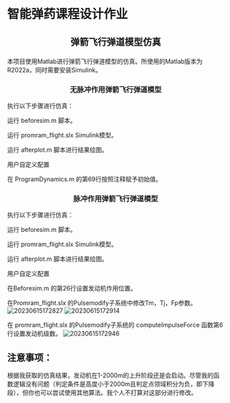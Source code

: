 # 智能弹药课程设计作业
## <p align="center">弹箭飞行弹道模型仿真</p>

本项目使用Matlab进行弹箭飞行弹道模型的仿真。所使用的Matlab版本为R2022a，同时需要安装Simulink。

### <p align="center">无脉冲作用弹箭飞行弹道模型</p>

执行以下步骤进行仿真：

运行 beforesim.m 脚本。

运行 promram_flight.slx Simulink模型。

运行 afterplot.m 脚本进行结果绘图。

用户自定义配置

在 ProgramDynamics.m 的第69行按照注释赋予初始值。

### <p align="center">脉冲作用弹箭飞行弹道模型</p>

执行以下步骤进行仿真：

运行 beforesim.m 脚本。

运行 promram_flight.slx Simulink模型。

运行 afterplot.m 脚本进行结果绘图。

用户自定义配置

在Beforesim.m 的第26行设置发动机作用位置。

在Promram_flight.slx 的Pulsemodify子系统中修改Tm，Tj，Fp参数。 
![20230615172827](https://github.com/badxinxin/pulse-modified-moudle/assets/131271278/8fc830e5-8a88-4f90-870a-8b30cada427c)
![20230615172914](https://github.com/badxinxin/pulse-modified-moudle/assets/131271278/ef416761-5b10-45e5-acb9-8d68d6b34a7a)

在 promram_flight.slx 的Pulsemodify子系统的 computeImpulseForce 函数第6行设置发动机级数。 
![20230615172946](https://github.com/badxinxin/pulse-modified-moudle/assets/131271278/e9a1008e-0d18-4ff2-bca6-0851e9518d83)

## 注意事项：

根据我获取的仿真结果，发动机在1-2000m的上升阶段还是会启动。尽管我的函数逻辑没有问题（判定条件是高度小于2000m且判定点领域积分为负，即下降段），但你也可以尝试使用其他算法。我个人不打算对这部分进行修改。
